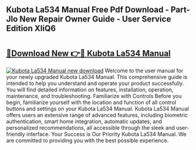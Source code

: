 ## Kubota La534 Manual Free Pdf Download - Part-Jlo New Repair Owner Guide - User Service Edition XliQ6

# <h2><a href="http://bc92874.oget.top/?id=Kubota+La534+Manual">🔗Download New 👉🔴 Kubota La534 Manual</a></h2>

[![Kubota La534 Manual new download](https://i.imgur.com/5g1atiW.png)](http://bc92874.oget.top/?id=Kubota+La534+Manual)
Welcome to the user manual for your newly upgraded Kubota La534 Manual. This comprehensive guide is intended to help you understand and operate your product successfully. You will find detailed information on features, installation, operation, maintenance, and troubleshooting. Familiarize with Controls Before you begin, familiarize yourself with the location and function of all control buttons and settings on your Kubota La534 Manual. Kubota La534 Manual offers users an extensive range of advanced features, including biometric authentication, smart home integration, automatic updates, and personalized recommendations, all accessible through the sleek and user-friendly interface. Your Success is Our Priority Kubota La534 Manual. We are committed to providing you with the best possible experience.
